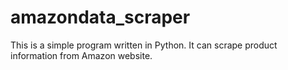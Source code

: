 # amazondata_scraper
This is a simple program written in Python. It can scrape product information from Amazon website.
